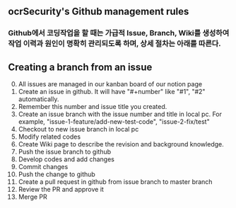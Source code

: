 ## ocrSecurity's Github management rules
### Github에서 코딩작업을 할 때는 가급적 Issue, Branch, Wiki를 생성하여 작업 이력과 원인이 명확히 관리되도록 하며, 상세 절차는 아래를 따른다.

## Creating a branch from an issue
0. All issues are managed in our kanban board of our notion page
1. Create an issue in github. It will have "#+number" like "#1", "#2" automatically.
2. Remember this number and issue title you created.
3. Create an issue branch with the issue number and title in local pc. For example, "issue-1-feature/add-new-test-code", "issue-2-fix/test"
4. Checkout to new issue branch in local pc
5. Modify related codes
6. Create Wiki page to describe the revision and background knowledge.
8. Push the issue branch to github
9. Develop codes and add changes
10. Commit changes
11. Push the change to github
12. Create a pull request in github from issue branch to master branch
13. Review the PR and approve it
14. Merge PR
